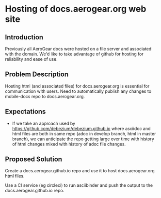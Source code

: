 # Hosting of docs.aerogear.org web site

## Introduction

Previously all AeroGear docs were hosted on a file server and associated with the domain. We'd like to take advantage of github for hosting for reliability and ease of use.

## Problem Description

Hosting html (and associated files) for docs.aerogear.org is essential for communication with users. Need to automatically publish any changes to mobile-docs repo to docs.aerogear.org.

## Expectations

- If we take an approach used by https://github.com/debezium/debezium.github.io where asciidoc and html files are both in same repo (adoc in develop branch, html in master branch), we can anticipate the repo getting large over time with history of html changes mixed with history of adoc file changes.

  
## Proposed Solution

Create a docs.aerogear.github.io repo and use it to host docs.aerogear.org html files.

Use a CI service (eg circleci) to run asciibinder and push the output to the docs.aerogear.github.io repo.

